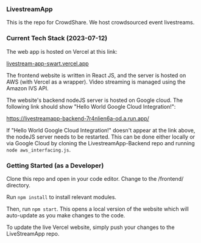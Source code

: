 ### LivestreamApp
This is the repo for CrowdShare. We host crowdsourced event livestreams. 

### Current Tech Stack (2023-07-12)
The web app is hosted on Vercel at this link:

[livestream-app-swart.vercel.app](livestream-app-swart.vercel.app)

The frontend website is written in React JS, and the server is hosted on AWS (with Vercel as a wrapper). Video streaming is managed using the Amazon IVS API.

The website's backend nodeJS server is hosted on Google cloud. The following link should show "Hello World Google Cloud Integration!":

https://livestreamapp-backend-7r4nlien6a-od.a.run.app/

If "Hello World Google Cloud Integration!" doesn't appear at the link above, the nodeJS server needs to be restarted. This can be done either locally or via Google Cloud by cloning the LivestreamApp-Backend repo and running `node aws_interfacing.js`.

### Getting Started (as a Developer)
Clone this repo and open in your code editor. Change to the /frontend/ directory.

Run `npm install` to install relevant modules. 

Then, run `npm start`. This opens a local version of the website which will auto-update as you make changes to the code. 

To update the live Vercel website, simply push your changes to the LiveStreamApp repo. 
